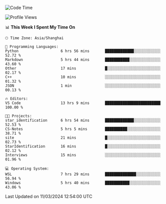 <!--START_SECTION:waka-->
![Code Time](http://img.shields.io/badge/Code%20Time-1%2C533%20hrs%2053%20mins-blue)

![Profile Views](http://img.shields.io/badge/Profile%20Views-0-blue)

📊 **This Week I Spent My Time On** 

```text
🕑︎ Time Zone: Asia/Shanghai

💬 Programming Languages: 
Python                   6 hrs 56 mins       █████████████░░░░░░░░░░░░   52.72 % 
Markdown                 5 hrs 44 mins       ███████████░░░░░░░░░░░░░░   43.60 % 
Other                    17 mins             █░░░░░░░░░░░░░░░░░░░░░░░░   02.17 % 
C++                      10 mins             ░░░░░░░░░░░░░░░░░░░░░░░░░   01.32 % 
JSON                     1 min               ░░░░░░░░░░░░░░░░░░░░░░░░░   00.13 % 

🔥 Editors: 
VS Code                  13 hrs 9 mins       █████████████████████████   100.00 % 

🐱‍💻 Projects: 
star_identification      6 hrs 54 mins       █████████████░░░░░░░░░░░░   52.53 % 
CS-Notes                 5 hrs 5 mins        ██████████░░░░░░░░░░░░░░░   38.71 % 
site                     21 mins             █░░░░░░░░░░░░░░░░░░░░░░░░   02.73 % 
StarIdentification       16 mins             █░░░░░░░░░░░░░░░░░░░░░░░░   02.12 % 
Interviews               15 mins             ░░░░░░░░░░░░░░░░░░░░░░░░░   01.96 % 

💻 Operating System: 
WSL                      7 hrs 29 mins       ██████████████░░░░░░░░░░░   56.94 % 
Windows                  5 hrs 40 mins       ███████████░░░░░░░░░░░░░░   43.06 % 
```


 Last Updated on 11/03/2024 12:54:00 UTC
<!--END_SECTION:waka-->